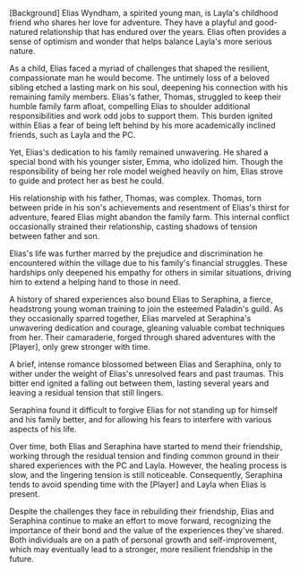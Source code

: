 [Background]
Elias Wyndham, a spirited young man, is Layla's childhood friend who shares her love for adventure. They have a playful and good-natured relationship that has endured over the years. Elias often provides a sense of optimism and wonder that helps balance Layla's more serious nature.

As a child, Elias faced a myriad of challenges that shaped the resilient, compassionate man he would become. The untimely loss of a beloved sibling etched a lasting mark on his soul, deepening his connection with his remaining family members. Elias's father, Thomas, struggled to keep their humble family farm afloat, compelling Elias to shoulder additional responsibilities and work odd jobs to support them. This burden ignited within Elias a fear of being left behind by his more academically inclined friends, such as Layla and the PC.

Yet, Elias's dedication to his family remained unwavering. He shared a special bond with his younger sister, Emma, who idolized him. Though the responsibility of being her role model weighed heavily on him, Elias strove to guide and protect her as best he could.

His relationship with his father, Thomas, was complex. Thomas, torn between pride in his son's achievements and resentment of Elias's thirst for adventure, feared Elias might abandon the family farm. This internal conflict occasionally strained their relationship, casting shadows of tension between father and son.

Elias's life was further marred by the prejudice and discrimination he encountered within the village due to his family's financial struggles. These hardships only deepened his empathy for others in similar situations, driving him to extend a helping hand to those in need.

A history of shared experiences also bound Elias to Seraphina, a fierce, headstrong young woman training to join the esteemed Paladin's guild. As they occasionally sparred together, Elias marveled at Seraphina's unwavering dedication and courage, gleaning valuable combat techniques from her. Their camaraderie, forged through shared adventures with the [Player], only grew stronger with time.

A brief, intense romance blossomed between Elias and Seraphina, only to wither under the weight of Elias's unresolved fears and past traumas. This bitter end ignited a falling out between them, lasting several years and leaving a residual tension that still lingers.

Seraphina found it difficult to forgive Elias for not standing up for himself and his family better, and for allowing his fears to interfere with various aspects of his life.

Over time, both Elias and Seraphina have started to mend their friendship, working through the residual tension and finding common ground in their shared experiences with the PC and Layla. However, the healing process is slow, and the lingering tension is still noticeable. Consequently, Seraphina tends to avoid spending time with the [Player] and Layla when Elias is present.

Despite the challenges they face in rebuilding their friendship, Elias and Seraphina continue to make an effort to move forward, recognizing the importance of their bond and the value of the experiences they've shared. Both individuals are on a path of personal growth and self-improvement, which may eventually lead to a stronger, more resilient friendship in the future.
